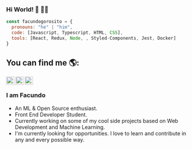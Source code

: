 ### Hi World! 👋 🧑‍💻

```javascript
const facundogorosito = {
  pronouns: "he" | "him",
  code: [Javascript, Typescript, HTML, CSS],
  tools: [React, Redux, Node, , Styled-Components, Jest, Docker]
}
```
## You can find me 🌎:

<a href="https://www.linkedin.com/in/facundo-gorosito-desarrollador-web-html5-csss3-javascript-react-frontend/">
  <img align="left" alt="Ajay's Linkdein" width="22px" src="https://cdn.jsdelivr.net/npm/simple-icons@v3/icons/linkedin.svg" />
</a>
<a href="https://github.com/facundogorosito">
  <img align="left" alt="Ajay's Github" width="22px" src="https://cdn.jsdelivr.net/npm/simple-icons@v3/icons/github.svg" />
</a>
<a href="mailto:facundoignaciogorosito@gmail.com">
  <img align="left" alt="Facundo Email" width="22px" src="https://cdn.jsdelivr.net/npm/simple-icons@3.13.0/icons/minutemailer.svg" />
</a>
<br />

### I am Facundo
- An ML & Open Source enthusiast.
- Front End Developer Student. 
- Currently working on some of my cool side projects based on Web Development and Machine Learning.
- I'm currently looking for opportunities. I love to learn and contribute in any and every possible way.

